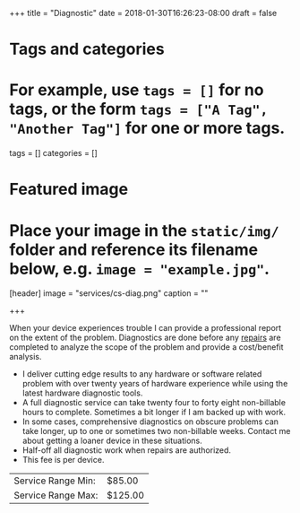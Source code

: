 +++
title = "Diagnostic"
date = 2018-01-30T16:26:23-08:00
draft = false

# Tags and categories
# For example, use `tags = []` for no tags, or the form `tags = ["A Tag", "Another Tag"]` for one or more tags.
tags = []
categories = []

# Featured image
# Place your image in the `static/img/` folder and reference its filename below, e.g. `image = "example.jpg"`.
[header]
image = "services/cs-diag.png"
caption = ""

+++

<p>When your device experiences trouble I can provide a professional report on the extent of the problem. Diagnostics are done before any <a href="../repair">repairs</a> are completed to analyze the scope of the problem and provide a cost/benefit analysis.</p>
<ul>
<li class="service-list-items">I deliver cutting edge results to any hardware or software related problem with over twenty years of hardware experience while using the latest hardware diagnostic tools.</li>
<li class="service-list-items">A full diagnostic service can take twenty four to forty eight non-billable hours to complete. Sometimes a bit longer if I am backed up with work.</li>
<li class="service-list-items">In some cases, comprehensive diagnostics on obscure problems can take longer, up to one or sometimes two non-billable weeks. Contact me about getting a loaner device in these situations.</li>
<li class="service-list-items">Half-off all diagnostic work when repairs are authorized.</li>
<li class="service-list-items">This fee is per device.</li>
</ul>
<table class="price-service-range">
	<tr>
		<td class="data-label">Service Range Min:</td>
		<td class="data-item">$85.00</td>
	</tr>
	<tr>
		<td class="data-label">Service Range Max:</td>
		<td class="data-item">$125.00</td>
	</tr>
</table>
